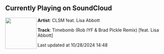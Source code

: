 ## Currently Playing on SoundCloud

[<img align="left" width="100" src="https://i1.sndcdn.com/artworks-9hJF5fjf3m92-0-t500x500.jpg">](https://soundcloud.com/bonkers-rave/timebomb-rob-iyf-brad-pickle)

**Artist**: CLSM feat. Lisa Abbott 

**Track**: Timebomb (Rob IYF & Brad Pickle Remix) [feat. Lisa Abbott]

Last updated at 10/28/2024 14:48
